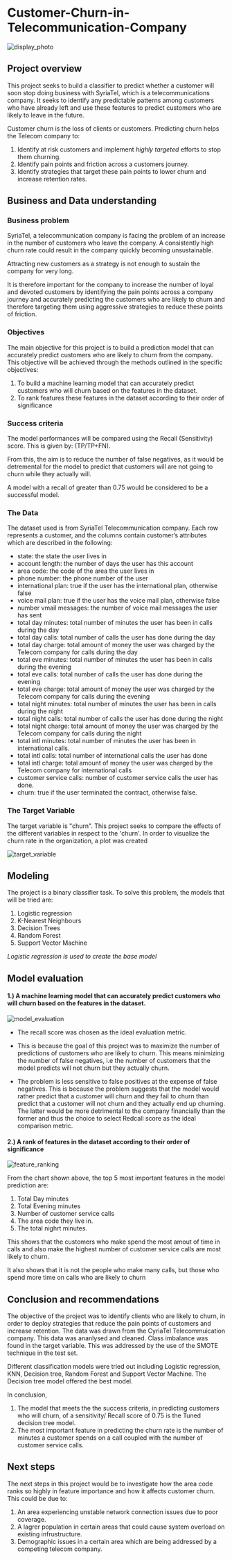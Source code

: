 # Customer-Churn-in-Telecommunication-Company

![display_photo](https://github.com/Samuel-Kiio/Customer-Churn-in-Telecommunication-Company/blob/main/display_photo.png)

## Project overview

This project seeks to build a classifier to predict whether a customer will soon stop doing business with SyriaTel, which is a telecommunications company. It seeks to identify any predictable patterns among customers who have already left and use these features to predict customers who are likely to leave in the future. 

Customer churn is the loss of clients or customers. Predicting churn helps the Telecom company to:

1. Identify at risk customers and implement *highly targeted* efforts to stop them churning.
2. Identify pain points and friction across a customers journey.
3. Identify strategies that target these pain points to lower churn and increase retention rates.

## Business and Data understanding

### Business problem

SyriaTel, a telecommunication company is facing the problem of an increase in the number of customers who leave the company. A consistently high churn rate could result in the company quickly becoming unsustainable. 

Attracting new customers as a strategy is not enough to sustain the company for very long. 

It is therefore important for the company to increase the number of loyal and devoted customers by identifying the pain points across a company journey and accurately predicting the customers who are likely to churn and therefore targeting them using aggressive strategies to reduce these points of friction.

### Objectives

The main objective for this project is to build a prediction model that can accurately predict customers who are likely to churn from the company.
This objective will be achieved through the methods outlined in the specific objectives:

1. To build a machine learning model that can accurately predict customers  who will churn based on the features in the dataset.
2. To rank features these features in the dataset according to their order of significance

### Success criteria

The model performances will be compared using the Recall (Sensitivity) score. This is given by: (TP/TP+FN). 

From this, the aim is to reduce the number of false negatives, as it would be detremental for the model to predict that customers will are not going to churn while they actually will. 

A model with a recall of greater than 0.75 would be considered to be a successful model.

### The Data

The dataset used is from SyriaTel Telecommunication company. Each row represents a customer, and the columns contain customer’s attributes which are described in the following:
- state: the state the user lives in
- account length: the number of days the user has this account
- area code: the code of the area the user lives in
- phone number: the phone number of the user
- international plan: true if the user has the international plan, otherwise false
- voice mail plan: true if the user has the voice mail plan, otherwise false
- number vmail messages: the number of voice mail messages the user has sent
- total day minutes: total number of minutes the user has been in calls during the day
- total day calls: total number of calls the user has done during the day
- total day charge: total amount of money the user was charged by the Telecom company for calls during the day
- total eve minutes: total number of minutes the user has been in calls during the evening
- total eve calls: total number of calls the user has done during the evening
- total eve charge: total amount of money the user was charged by the Telecom company for calls during the evening
- total night minutes: total number of minutes the user has been in calls during the night
- total night calls: total number of calls the user has done during the night
- total night charge: total amount of money the user was charged by the Telecom company for calls during the night
- total intl minutes: total number of minutes the user has been in international calls.
- total intl calls: total number of international calls the user has done
- total intl charge: total amount of money the user was charged by the Telecom company for international calls
- customer service calls: number of customer service calls the user has done.
- churn: true if the user terminated the contract, otherwise false.

### The Target Variable

The target variable is "churn". This project seeks to compare the effects of the different variables in respect to the 'churn'. In order to visualize the churn rate in the organization, a plot was created

![target_variable](https://github.com/Samuel-Kiio/Customer-Churn-in-Telecommunication-Company/blob/main/target_variable.png)

## Modeling

The project is a binary classifier task. To solve this problem, the models that will be tried are:
1. Logistic regression
2. K-Nearest Neighbours
3. Decision Trees
4. Random Forest
5. Support Vector Machine

_Logistic regression is used to create the base model_

## Model evaluation

#### 1.) A machine learning model that can accurately predict customers  who will churn based on the features in the dataset.

![model_evaluation](https://github.com/Samuel-Kiio/Customer-Churn-in-Telecommunication-Company/blob/main/model_evaluation.png)

- The recall score was chosen as the ideal  evaluation metric. 

- This is because the goal of this project was to maximize the number of predictions of customers who are likely to churn. This means minimizing the number of false negatives, i.e the number of customers that the model predicts will not churn but they actually churn. 

- The problem is less sensitive to false positives at the expense of false negatives. This is because the problem suggests that the model would rather predict that a customer will churn and they fail to churn than predict that a customer will not churn and they actually end up churning. The latter would be more detrimental to the company financially than the former and thus the choice to select Redcall score as the ideal comparison metric.

#### 2.) A rank of features in the dataset according to their order of significance

![feature_ranking](https://github.com/Samuel-Kiio/Customer-Churn-in-Telecommunication-Company/blob/main/feature_ranking.png)

From the chart shown above, the top 5 most important features in the model prediction are:
1. Total Day minutes
2. Total Evening minutes
3. Number of customer service calls
4. The area code they live in. 
5. The total nighrt minutes. 

This shows that the customers who make spend the most amout of time in calls and also make the highest number of customer service calls are most likely to churn.

It also shows that it is not the people who make many calls, but those who spend more time on calls who are likely to churn

## Conclusion and recommendations

The objective of the project was to identify clients who are likely to churn, in order to deploy strategies that reduce the pain points of customers and increase retention. 
The data was drawn from the CyriaTel Telecommuication company. This data was ananlysed and cleaned. Class imbalance was found in the target variable. This was addressed by the use of the SMOTE technique in the test set.

Different classification models were tried out including Logistic regression, KNN, Decision tree, Random Forest and Support Vector Machine. 
The Decision tree model offered the best model. 

In conclusion,
1. The model that meets the the success criteria, in predicting customers who will churn, of a sensitivity/ Recall score of 0.75 is the Tuned decision tree model.
2. The most important feature in predicting the churn rate is the number of minutes a customer spends on a call coupled with the number of customer service calls.

## Next steps

The next steps in this project would be to investigate how the area code ranks so highly in feature importance and how it affects customer churn. This could be due to:
1. An area experiencing unstable network connection issues due to poor coverage.
2. A lagrer population in certain areas that could cause system overload on existing infrustructure.
3. Demographic issues in a certain area which are being addressed by a competing telecom company.
